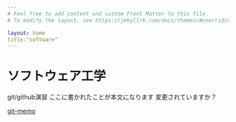 ```yaml
---
# Feel free to add content and custom Front Matter to this file.
# To modify the layout, see https://jekyllrb.com/docs/themes/#overriding-theme-defaults

layout: home
title:"software"
---
```

# ソフトウェア工学
git/github演習
ここに書かれたことが本文になります
変更されていますか？

[git-memo](/docs/git-memo)
